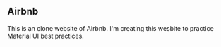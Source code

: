 ## Airbnb

This is an clone website of Airbnb. I'm creating this wesbite to practice Material UI best practices.

